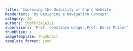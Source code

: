 ```yaml
---
title: 'Improving the Usability of Fhp’s Website'
headertext: 'By Designing a Navigation Concept'
category: ID
authors: 5bbfb73a1e321
supervisors: 'Prof. Constanze Langer,Prof. Boris Müller'
thumbSize: s
imageTemplate: thumbnail
template_format: json
---
```


